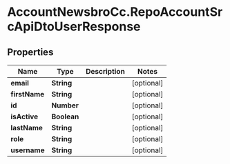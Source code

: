 # AccountNewsbroCc.RepoAccountSrcApiDtoUserResponse

## Properties

Name | Type | Description | Notes
------------ | ------------- | ------------- | -------------
**email** | **String** |  | [optional] 
**firstName** | **String** |  | [optional] 
**id** | **Number** |  | [optional] 
**isActive** | **Boolean** |  | [optional] 
**lastName** | **String** |  | [optional] 
**role** | **String** |  | [optional] 
**username** | **String** |  | [optional] 


